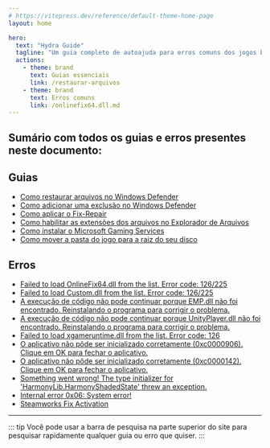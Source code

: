 ```yaml
---
# https://vitepress.dev/reference/default-theme-home-page
layout: home

hero:
  text: "Hydra Guide"
  tagline: "Um guia completo de autoajuda para erros comuns dos jogos baixados no Hydra Launcher."
  actions:
    - theme: brand
      text: Guias essenciais
      link: /restaurar-arquivos
    - theme: brand
      text: Erros comuns
      link: /onlinefix64.dll.md
---
```


## Sumário com todos os guias e erros presentes neste documento:

## Guias

- [Como restaurar arquivos no Windows Defender ](/restaurar-arquivos.md)
- [Como adicionar uma exclusão no Windows Defender ](/adicionar-exclusão.md)
- [Como aplicar o Fix-Repair](/fix-repair.md)
- [Como habilitar as extensões dos arquivos no Explorador de Arquivos](/extensões-dos-arquivos.md)
- [Como instalar o Microsoft Gaming Services ](/microsoft-gaming-services.md)
- [Como mover a pasta do jogo para a raiz do seu disco](raiz-disco.md)

## Erros

- [Failed to load OnlineFix64.dll from the list. Error code: 126/225](/onlinefix64.dll.md)
- [Failed to load Custom.dll from the list. Error code: 126/225](/custom.dll.md)
- [A execução de código não pode continuar porque EMP.dll não foi encontrado. Reinstalando o programa para corrigir o problema.](/emp.dll.md)
- [A execução de código não pode continuar porque UnityPlayer.dll não foi encontrado. Reinstalando o programa para corrigir o problema.](/unityplayer.dll.md)
- [Failed to load xgameruntime.dll from the list. Error code: 126](/xgameruntime.dll.md)
- [O aplicativo não pôde ser inicializado corretamente (0xc0000906). Clique em OK para fechar o aplicativo.](0xc0000906.md)
- [O aplicativo não pôde ser inicializado corretamente (0xc0000142). Clique em OK para fechar o aplicativo.](0xc0000142.md)
- [Something went wrong! The type initializer for 'HarmonyLib.HarmonyShadedState' threw an exception.](harmonylib.md)
- [Internal error 0x06: System error!](0x06.md)
- [Steamworks Fix Activation](steamworks-activation.md)

___

::: tip Você pode usar a barra de pesquisa na parte superior do site para pesquisar rapidamente qualquer guia ou erro que quiser.
:::
